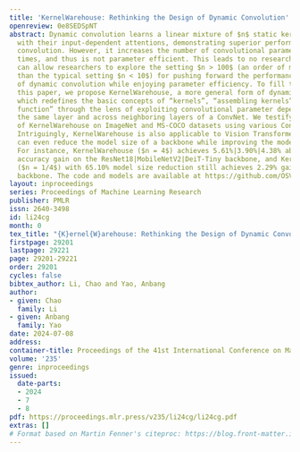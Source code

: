 ```yaml
---
title: 'KernelWarehouse: Rethinking the Design of Dynamic Convolution'
openreview: 0e8SEDSpNT
abstract: Dynamic convolution learns a linear mixture of $n$ static kernels weighted
  with their input-dependent attentions, demonstrating superior performance than normal
  convolution. However, it increases the number of convolutional parameters by $n$
  times, and thus is not parameter efficient. This leads to no research progress that
  can allow researchers to explore the setting $n > 100$ (an order of magnitude larger
  than the typical setting $n < 10$) for pushing forward the performance boundary
  of dynamic convolution while enjoying parameter efficiency. To fill this gap, in
  this paper, we propose KernelWarehouse, a more general form of dynamic convolution,
  which redefines the basic concepts of “kernels”, “assembling kernels” and “attention
  function” through the lens of exploiting convolutional parameter dependencies within
  the same layer and across neighboring layers of a ConvNet. We testify the effectiveness
  of KernelWarehouse on ImageNet and MS-COCO datasets using various ConvNet architectures.
  Intriguingly, KernelWarehouse is also applicable to Vision Transformers, and it
  can even reduce the model size of a backbone while improving the model accuracy.
  For instance, KernelWarehouse ($n = 4$) achieves 5.61%|3.90%|4.38% absolute top-1
  accuracy gain on the ResNet18|MobileNetV2|DeiT-Tiny backbone, and KernelWarehouse
  ($n = 1/4$) with 65.10% model size reduction still achieves 2.29% gain on the ResNet18
  backbone. The code and models are available at https://github.com/OSVAI/KernelWarehouse.
layout: inproceedings
series: Proceedings of Machine Learning Research
publisher: PMLR
issn: 2640-3498
id: li24cg
month: 0
tex_title: "{K}ernel{W}arehouse: Rethinking the Design of Dynamic Convolution"
firstpage: 29201
lastpage: 29221
page: 29201-29221
order: 29201
cycles: false
bibtex_author: Li, Chao and Yao, Anbang
author:
- given: Chao
  family: Li
- given: Anbang
  family: Yao
date: 2024-07-08
address:
container-title: Proceedings of the 41st International Conference on Machine Learning
volume: '235'
genre: inproceedings
issued:
  date-parts:
  - 2024
  - 7
  - 8
pdf: https://proceedings.mlr.press/v235/li24cg/li24cg.pdf
extras: []
# Format based on Martin Fenner's citeproc: https://blog.front-matter.io/posts/citeproc-yaml-for-bibliographies/
---
```

